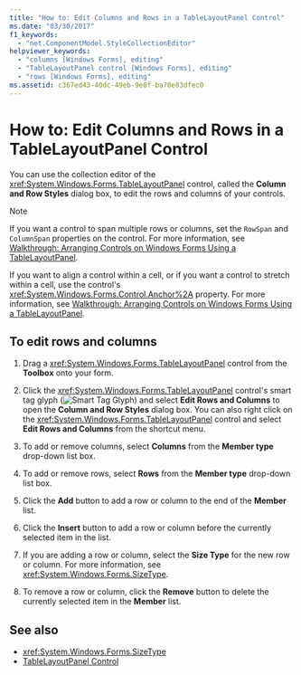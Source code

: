 ```yaml
---
title: "How to: Edit Columns and Rows in a TableLayoutPanel Control"
ms.date: "03/30/2017"
f1_keywords:
  - "net.ComponentModel.StyleCollectionEditor"
helpviewer_keywords:
  - "columns [Windows Forms], editing"
  - "TableLayoutPanel control [Windows Forms], editing"
  - "rows [Windows Forms], editing"
ms.assetid: c367ed43-40dc-49eb-9e0f-ba70e83dfec0
---
```

# How to: Edit Columns and Rows in a TableLayoutPanel Control

You can use the collection editor of the <xref:System.Windows.Forms.TableLayoutPanel> control, called the **Column and Row Styles** dialog box, to edit the rows and columns of your controls.

> [!NOTE]
> If you want a control to span multiple rows or columns, set the `RowSpan` and `ColumnSpan` properties on the control. For more information, see [Walkthrough: Arranging Controls on Windows Forms Using a TableLayoutPanel](walkthrough-arranging-controls-on-windows-forms-using-a-tablelayoutpanel.md).
>
> If you want to align a control within a cell, or if you want a control to stretch within a cell, use the control's <xref:System.Windows.Forms.Control.Anchor%2A> property. For more information, see [Walkthrough: Arranging Controls on Windows Forms Using a TableLayoutPanel](walkthrough-arranging-controls-on-windows-forms-using-a-tablelayoutpanel.md).

## To edit rows and columns

1. Drag a <xref:System.Windows.Forms.TableLayoutPanel> control from the **Toolbox** onto your form.

2. Click the <xref:System.Windows.Forms.TableLayoutPanel> control's smart tag glyph (![Smart Tag Glyph](./media/vs-winformsmttagglyph.gif "VS_WinFormSmtTagGlyph")) and select **Edit Rows and Columns** to open the **Column and Row Styles** dialog box. You can also right click on the <xref:System.Windows.Forms.TableLayoutPanel> control and select **Edit Rows and Columns** from the shortcut menu.

3. To add or remove columns, select **Columns** from the **Member type** drop-down list box.

4. To add or remove rows, select **Rows** from the **Member type** drop-down list box.

5. Click the **Add** button to add a row or column to the end of the **Member** list.

6. Click the **Insert** button to add a row or column before the currently selected item in the list.

7. If you are adding a row or column, select the **Size Type** for the new row or column. For more information, see <xref:System.Windows.Forms.SizeType>.

8. To remove a row or column, click the **Remove** button to delete the currently selected item in the **Member** list.

## See also

- <xref:System.Windows.Forms.SizeType>
- [TableLayoutPanel Control](tablelayoutpanel-control-windows-forms.md)
